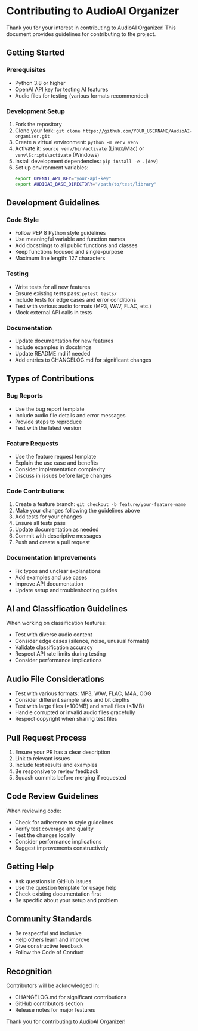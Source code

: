 # Contributing to AudioAI Organizer

Thank you for your interest in contributing to AudioAI Organizer! This document provides guidelines for contributing to the project.

## Getting Started

### Prerequisites
- Python 3.8 or higher
- OpenAI API key for testing AI features
- Audio files for testing (various formats recommended)

### Development Setup
1. Fork the repository
2. Clone your fork: `git clone https://github.com/YOUR_USERNAME/AudioAI-organizer.git`
3. Create a virtual environment: `python -m venv venv`
4. Activate it: `source venv/bin/activate` (Linux/Mac) or `venv\Scripts\activate` (Windows)
5. Install development dependencies: `pip install -e .[dev]`
6. Set up environment variables:
   ```bash
   export OPENAI_API_KEY="your-api-key"
   export AUDIOAI_BASE_DIRECTORY="/path/to/test/library"
   ```

## Development Guidelines

### Code Style
- Follow PEP 8 Python style guidelines
- Use meaningful variable and function names
- Add docstrings to all public functions and classes
- Keep functions focused and single-purpose
- Maximum line length: 127 characters

### Testing
- Write tests for all new features
- Ensure existing tests pass: `pytest tests/`
- Include tests for edge cases and error conditions
- Test with various audio formats (MP3, WAV, FLAC, etc.)
- Mock external API calls in tests

### Documentation
- Update documentation for new features
- Include examples in docstrings
- Update README.md if needed
- Add entries to CHANGELOG.md for significant changes

## Types of Contributions

### Bug Reports
- Use the bug report template
- Include audio file details and error messages
- Provide steps to reproduce
- Test with the latest version

### Feature Requests
- Use the feature request template
- Explain the use case and benefits
- Consider implementation complexity
- Discuss in issues before large changes

### Code Contributions
1. Create a feature branch: `git checkout -b feature/your-feature-name`
2. Make your changes following the guidelines above
3. Add tests for your changes
4. Ensure all tests pass
5. Update documentation as needed
6. Commit with descriptive messages
7. Push and create a pull request

### Documentation Improvements
- Fix typos and unclear explanations
- Add examples and use cases
- Improve API documentation
- Update setup and troubleshooting guides

## AI and Classification Guidelines

When working on classification features:
- Test with diverse audio content
- Consider edge cases (silence, noise, unusual formats)
- Validate classification accuracy
- Respect API rate limits during testing
- Consider performance implications

## Audio File Considerations

- Test with various formats: MP3, WAV, FLAC, M4A, OGG
- Consider different sample rates and bit depths
- Test with large files (>100MB) and small files (<1MB)
- Handle corrupted or invalid audio files gracefully
- Respect copyright when sharing test files

## Pull Request Process

1. Ensure your PR has a clear description
2. Link to relevant issues
3. Include test results and examples
4. Be responsive to review feedback
5. Squash commits before merging if requested

## Code Review Guidelines

When reviewing code:
- Check for adherence to style guidelines
- Verify test coverage and quality
- Test the changes locally
- Consider performance implications
- Suggest improvements constructively

## Getting Help

- Ask questions in GitHub issues
- Use the question template for usage help
- Check existing documentation first
- Be specific about your setup and problem

## Community Standards

- Be respectful and inclusive
- Help others learn and improve
- Give constructive feedback
- Follow the Code of Conduct

## Recognition

Contributors will be acknowledged in:
- CHANGELOG.md for significant contributions
- GitHub contributors section
- Release notes for major features

Thank you for contributing to AudioAI Organizer!